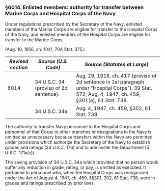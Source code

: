 ### §6014. Enlisted members: authority for transfer between Marine Corps and Hospital Corps of the Navy ###

Under regulations prescribed by the Secretary of the Navy, enlisted members of the Marine Corps are eligible for transfer to the Hospital Corps of the Navy, and enlisted members of the Hospital Corps are eligible for transfer to the Marine Corps.

(Aug. 10, 1956, ch. 1041, 70A Stat. 375.)

|*Revised section*|         *Source (U.S. Code)*         |                                                            *Source (Statutes at Large)*                                                            |
|-----------------|--------------------------------------|----------------------------------------------------------------------------------------------------------------------------------------------------|
|      6014       |34 U.S.C. 34 (proviso of 2d sentence).|Aug. 29, 1916, ch. 417 (proviso of 2d sentence in 1st paragraph under “Hospital Corps”), 39 Stat. 572; Aug. 4, 1947, ch. 459, §301(a), 61 Stat. 738.|
|                 |            34 U.S.C. 34a.            |                                                     Aug. 4, 1947, ch. 459, §302, 61 Stat. 738.                                                     |

The authority to transfer Navy personnel to the Hospital Corps and personnel of that Corps to other branches or designations in the Navy is omitted as unnecessary because transfers within the Navy are permitted under provisions which authorize the Secretary of the Navy to establish grades and ratings (34 U.S.C. 176) and to administer the Department (5 U.S.C. 171a(c)).

The saving provision of 34 U.S.C. 34a which provided that no person would suffer any reduction in grade, rating, or pay, is omitted as executed. It pertained to personnel who, when the Hospital Corps was reorganized under the Act of August 4, 1947, ch. 459, §§301, 302, 61 Stat. 738, were in grades and ratings prescribed by prior laws.
